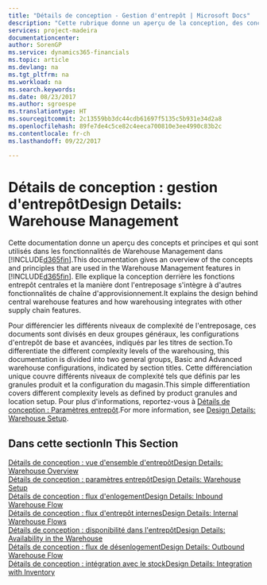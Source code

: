 ```yaml
---
title: "Détails de conception - Gestion d'entrepôt | Microsoft Docs"
description: "Cette rubrique donne un aperçu de la conception, des concepts et des principes associés aux fonctionnalités de gestion d'entrepôt dans [!INCLUDE[d365fin](includes/d365fin_md.md)]."
services: project-madeira
documentationcenter: 
author: SorenGP
ms.service: dynamics365-financials
ms.topic: article
ms.devlang: na
ms.tgt_pltfrm: na
ms.workload: na
ms.search.keywords: 
ms.date: 08/23/2017
ms.author: sgroespe
ms.translationtype: HT
ms.sourcegitcommit: 2c13559bb3dc44cdb61697f5135c5b931e34d2a8
ms.openlocfilehash: 89fe7de4c5ce82c4eeca700810e3ee4990c83b2c
ms.contentlocale: fr-ch
ms.lasthandoff: 09/22/2017

---
```

# <a name="design-details-warehouse-management"></a><span data-ttu-id="36038-103">Détails de conception : gestion d'entrepôt</span><span class="sxs-lookup"><span data-stu-id="36038-103">Design Details: Warehouse Management</span></span>
<span data-ttu-id="36038-104">Cette documentation donne un aperçu des concepts et principes et qui sont utilisés dans les fonctionnalités de Warehouse Management dans [!INCLUDE[d365fin](includes/d365fin_md.md)].</span><span class="sxs-lookup"><span data-stu-id="36038-104">This documentation gives an overview of the concepts and principles that are used in the Warehouse Management features in [!INCLUDE[d365fin](includes/d365fin_md.md)].</span></span> <span data-ttu-id="36038-105">Elle explique la conception derrière les fonctions entrepôt centrales et la manière dont l'entreposage s'intègre à d'autres fonctionnalités de chaîne d'approvisionnement.</span><span class="sxs-lookup"><span data-stu-id="36038-105">It explains the design behind central warehouse features and how warehousing integrates with other supply chain features.</span></span>  

<span data-ttu-id="36038-106">Pour différencier les différents niveaux de complexité de l'entreposage, ces documents sont divisés en deux groupes généraux, les configurations d'entrepôt de base et avancées, indiqués par les titres de section.</span><span class="sxs-lookup"><span data-stu-id="36038-106">To differentiate the different complexity levels of the warehousing, this documentation is divided into two general groups, Basic and Advanced warehouse configurations, indicated by section titles.</span></span> <span data-ttu-id="36038-107">Cette différenciation unique couvre différents niveaux de complexité tels que définis par les granules produit et la configuration du magasin.</span><span class="sxs-lookup"><span data-stu-id="36038-107">This simple differentiation covers different complexity levels as defined by product granules and location setup.</span></span> <span data-ttu-id="36038-108">Pour plus d'informations, reportez\-vous à [Détails de conception : Paramètres entrepôt](design-details-warehouse-setup.md).</span><span class="sxs-lookup"><span data-stu-id="36038-108">For more information, see [Design Details: Warehouse Setup](design-details-warehouse-setup.md).</span></span>  

## <a name="in-this-section"></a><span data-ttu-id="36038-109">Dans cette section</span><span class="sxs-lookup"><span data-stu-id="36038-109">In This Section</span></span>  
[<span data-ttu-id="36038-110">Détails de conception : vue d'ensemble d'entrepôt</span><span class="sxs-lookup"><span data-stu-id="36038-110">Design Details: Warehouse Overview</span></span>](design-details-warehouse-overview.md)  
[<span data-ttu-id="36038-111">Détails de conception : paramètres entrepôt</span><span class="sxs-lookup"><span data-stu-id="36038-111">Design Details: Warehouse Setup</span></span>](design-details-warehouse-setup.md)  
[<span data-ttu-id="36038-112">Détails de conception : flux d'enlogement</span><span class="sxs-lookup"><span data-stu-id="36038-112">Design Details: Inbound Warehouse Flow</span></span>](design-details-inbound-warehouse-flow.md)  
[<span data-ttu-id="36038-113">Détails de conception : flux d'entrepôt internes</span><span class="sxs-lookup"><span data-stu-id="36038-113">Design Details: Internal Warehouse Flows</span></span>](design-details-internal-warehouse-flows.md)  
[<span data-ttu-id="36038-114">Détails de conception : disponibilité dans l'entrepôt</span><span class="sxs-lookup"><span data-stu-id="36038-114">Design Details: Availability in the Warehouse</span></span>](design-details-availability-in-the-warehouse.md)  
[<span data-ttu-id="36038-115">Détails de conception : flux de désenlogement</span><span class="sxs-lookup"><span data-stu-id="36038-115">Design Details: Outbound Warehouse Flow</span></span>](design-details-outbound-warehouse-flow.md)  
[<span data-ttu-id="36038-116">Détails de conception : intégration avec le stock</span><span class="sxs-lookup"><span data-stu-id="36038-116">Design Details: Integration with Inventory</span></span>](design-details-integration-with-inventory.md)

